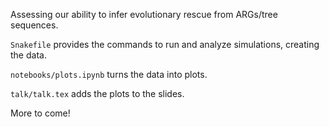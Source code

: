 Assessing our ability to infer evolutionary rescue from ARGs/tree sequences.

```Snakefile``` provides the commands to run and analyze simulations, creating the data.

```notebooks/plots.ipynb``` turns the data into plots.

```talk/talk.tex``` adds the plots to the slides.

More to come!
